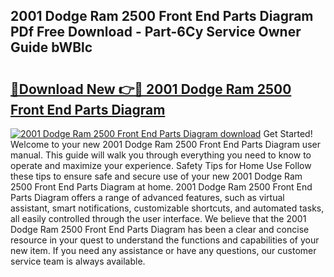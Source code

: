 ## 2001 Dodge Ram 2500 Front End Parts Diagram PDf Free Download - Part-6Cy Service Owner Guide bWBlc

# <h2><a href="http://dfkydqh.blite.top/?on=2001+Dodge+Ram+2500+Front+End+Parts+Diagram">🔗Download New 👉🔴 2001 Dodge Ram 2500 Front End Parts Diagram</a></h2>

[![2001 Dodge Ram 2500 Front End Parts Diagram download](https://i.imgur.com/lujVjoI.png)](http://dfkydqh.blite.top/?on=2001+Dodge+Ram+2500+Front+End+Parts+Diagram)
Get Started! Welcome to your new 2001 Dodge Ram 2500 Front End Parts Diagram user manual. This guide will walk you through everything you need to know to operate and maximize your experience. Safety Tips for Home Use Follow these tips to ensure safe and secure use of your new 2001 Dodge Ram 2500 Front End Parts Diagram at home. 2001 Dodge Ram 2500 Front End Parts Diagram offers a range of advanced features, such as virtual assistant, smart notifications, customizable shortcuts, and automated tasks, all easily controlled through the user interface. We believe that the 2001 Dodge Ram 2500 Front End Parts Diagram has been a clear and concise resource in your quest to understand the functions and capabilities of your new item. If you need any assistance or have any questions, our customer service team is always available.

